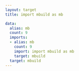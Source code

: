 ```yaml
---
layout: target
title: import mbuild as mb

data:
  alias: mb
  count: 9
  imports:
  - alias: mb
    count: 9
    import: import mbuild as mb
    target: mbuild
  target: mbuild
---
```

